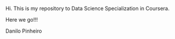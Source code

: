 Hi. This is my repository to Data Science Specialization in Coursera.

Here we go!!!

Danilo Pinheiro
